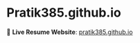# Pratik385.github.io
📄 **Live Resume Website**: [pratik385.github.io](https://pratik385.github.io)
